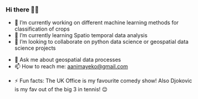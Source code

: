 ### Hi there 👋🏾
- 🔭 I’m currently working on different machine learning methods for classification of crops
- 🌱 I’m currently learning Spatio temporal data analysis
- 👯 I’m looking to collaborate on python data science or geospatial data science projects
<!-- 🤔 I’m looking for help with ... -->
- 💬 Ask me about geospatial data processes
- 📫 How to reach me: aanimayeko@gmail.com
<!-- 😄 Pronouns: ... -->
- ⚡ Fun facts: The UK Office is my favourite comedy show! Also Djokovic is my fav out of the big 3 in tennis! 😌

